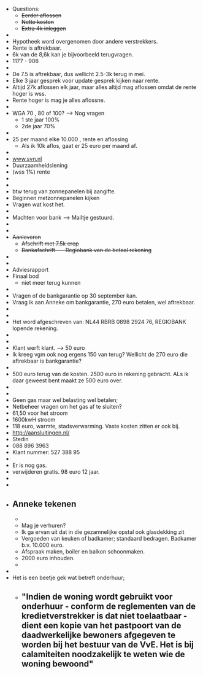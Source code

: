 - Questions:
	- ~~Eerder aflossen~~
	- ~~Netto ~~kosten~~~~
	- ~~Extra 4k inleggen~~
-
- Hypotheek word overgenomen door andere verstrekkers.
- Rente is aftrekbaar.
- 6k van de 8,6k kan je bijvoorbeeld terugvragen.
- 1177 - 906
-
- De 7.5 is aftrekbaar, dus wellicht 2.5-3k terug in mei.
- Elke 3 jaar gesprek voor update gesprek kijken naar rente.
- Altijd 27k aflossen elk jaar, maar alles altijd mag aflossen omdat de rente hoger is wss.
- Rente hoger is mag je alles aflossne.
-
- WGA 70 , 80 of 100? --> Nog vragen
	- 1 ste jaar 100%
	- 2de jaar 70%
-
- 25 per maand elke 10.000 , rente en aflossing
	- Als ik 10k aflos, gaat er 25 euro per maand af.
-
- www.svn.nl
- Duurzaamheidslening
- (wss 1%) rente
-
-
- btw terug van zonnepanelen bij aangifte.
- Beginnen metzonnepanelen kijken
- Vragen wat kost het.
-
- Machten voor bank --> Mailtje gestuurd.
-
-
- ~~Aanleveren~~
	- ~~Afschrift met 7.5k erop~~
	- ~~Bankafschrift --- Regiobank van de betaal rekening~~
-
-
- Adviesrapport
- Finaal bod
	- niet meer terug kunnen
-
- Vragen of de bankgarantie op 30 september kan.
- Vraag ik aan Anneke om bankgarantie, 270 euro betalen, wel aftrekbaar.
-
-
- Het word afgeschreven van: NL44 RBRB 0898 2924 76, REGIOBANK lopende rekening.
-
-
- Klant werft klant. --> 50 euro
- Ik kreeg vgm ook nog ergens 150 van terug? Wellicht de 270 euro die aftrekbaar is bankgarantie?
-
- 500 euro terug van de kosten. 2500 euro in rekening gebracht. ALs ik daar geweest bent maakt ze 500 euro over.
-
-
- Geen gas maar wel belasting wel betalen;
- Netbeheer vragen om het gas af te sluiten?
- 61,50 voor het stroom
- 1600kwH stroom
- 118 euro, warmte, stadsverwarming. Vaste kosten zitten er ook bij.
- http://aansluitingen.nl/
- Stedin
- 088 896 3963
- Klant nummer: 527 388 95
-
- Er is nog gas.
- verwijderen gratis. 98 euro 12 jaar.
-
-
- ## Anneke tekenen
	-
	- Mag je verhuren?
	- Ik ga ervan uit dat in die gezamnelijke opstal ook glasdekking zit
	- Vergoeden van keuken of badkamer; standaard bedragen. Badkamer b.v. 10.000 euro.
	- Afspraak maken, boiler en balkon schoonmaken.
	- 2000 euro inhouden.
	-
-
- Het is een beetje gek wat betreft onderhuur;
	- "Indien de woning wordt gebruikt voor onderhuur - conform de reglementen van de kredietverstrekker is dat niet toelaatbaar - dient een kopie van het pastpoort van de daadwerkelijke bewoners afgegeven te worden bij het bestuur van de VvE. Het is bij calamiteiten noodzakelijk te weten wie de woning bewoond"
		-